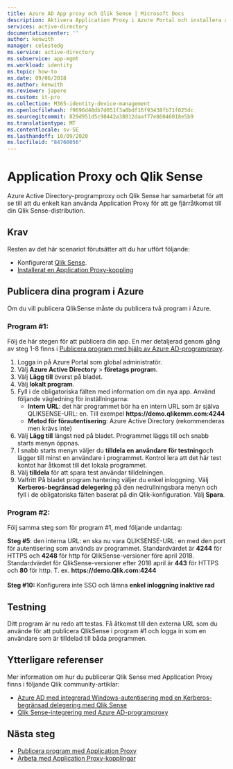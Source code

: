 ```yaml
---
title: Azure AD App proxy och Qlik Sense | Microsoft Docs
description: Aktivera Application Proxy i Azure Portal och installera anslutningarna för den omvända proxyn.
services: active-directory
documentationcenter: ''
author: kenwith
manager: celestedg
ms.service: active-directory
ms.subservice: app-mgmt
ms.workload: identity
ms.topic: how-to
ms.date: 09/06/2018
ms.author: kenwith
ms.reviewer: japere
ms.custom: it-pro
ms.collection: M365-identity-device-management
ms.openlocfilehash: f9696d48db7d051f3a8bdf16f93438fb71f025dc
ms.sourcegitcommit: 829d951d5c90442a38012daaf77e86046018e5b9
ms.translationtype: MT
ms.contentlocale: sv-SE
ms.lasthandoff: 10/09/2020
ms.locfileid: "84760056"
---
```

# <a name="application-proxy-and-qlik-sense"></a>Application Proxy och Qlik Sense 
Azure Active Directory-programproxy och Qlik Sense har samarbetat för att se till att du enkelt kan använda Application Proxy för att ge fjärråtkomst till din Qlik Sense-distribution.  

## <a name="prerequisites"></a>Krav 
Resten av det här scenariot förutsätter att du har utfört följande:
 
- Konfigurerat [Qlik Sense](https://community.qlik.com/docs/DOC-19822). 
- [Installerat en Application Proxy-koppling](application-proxy-add-on-premises-application.md#install-and-register-a-connector) 
 
## <a name="publish-your-applications-in-azure"></a>Publicera dina program i Azure 
Om du vill publicera QlikSense måste du publicera två program i Azure.  

### <a name="application-1"></a>Program #1: 
Följ de här stegen för att publicera din app. En mer detaljerad genom gång av steg 1-8 finns i [Publicera program med hjälp av Azure AD-programproxy](application-proxy-add-on-premises-application.md). 


1. Logga in på Azure Portal som global administratör. 
2. Välj **Azure Active Directory**  >  **företags program**. 
3. Välj **Lägg till** överst på bladet. 
4. Välj **lokalt program**. 
5. Fyll i de obligatoriska fälten med information om din nya app. Använd följande vägledning för inställningarna: 
   - **Intern URL**: det här programmet bör ha en intern URL som är själva QLIKSENSE-URL: en. Till exempel **https&#58;//demo.qlikemm.com:4244** 
   - **Metod för förautentisering**: Azure Active Directory (rekommenderas men krävs inte) 
1. Välj **Lägg till** längst ned på bladet. Programmet läggs till och snabb starts menyn öppnas. 
2. I snabb starts menyn väljer du **tilldela en användare för testning**och lägger till minst en användare i programmet. Kontrol lera att det här test kontot har åtkomst till det lokala programmet. 
3. Välj **tilldela** för att spara test användar tilldelningen. 
4. Valfritt På bladet program hantering väljer du enkel inloggning. Välj **Kerberos-begränsad delegering** på den nedrullningsbara menyn och fyll i de obligatoriska fälten baserat på din Qlik-konfiguration. Välj **Spara**. 

### <a name="application-2"></a>Program #2: 
Följ samma steg som för program #1, med följande undantag: 

**Steg #5**: den interna URL: en ska nu vara QLIKSENSE-URL: en med den port för autentisering som används av programmet. Standardvärdet är **4244** för HTTPS och **4248** för http för QlikSense-versioner före april 2018. Standardvärdet för QlikSense-versioner efter 2018 april är **443** för HTTPS och **80** för http.  T. ex. **https&#58;//demo.Qlik.com:4244**</br></br>
**Steg #10:** Konfigurera inte SSO och lämna **enkel inloggning inaktive rad**
 
 
## <a name="testing"></a>Testning 
Ditt program är nu redo att testas. Få åtkomst till den externa URL som du använde för att publicera QlikSense i program #1 och logga in som en användare som är tilldelad till båda programmen.  

## <a name="additional-references"></a>Ytterligare referenser
Mer information om hur du publicerar Qlik Sense med Application Proxy finns i följande Qlik community-artiklar: 
- [Azure AD med integrerad Windows-autentisering med en Kerberos-begränsad delegering med Qlik Sense](https://community.qlik.com/docs/DOC-20183)
- [Qlik Sense-integrering med Azure AD-programproxy](https://community.qlik.com/t5/Technology-Partners-Ecosystem/Azure-AD-Application-Proxy/ta-p/1528396)

## <a name="next-steps"></a>Nästa steg

- [Publicera program med Application Proxy](application-proxy-add-on-premises-application.md)
- [Arbeta med Application Proxy-kopplingar](application-proxy-connector-groups.md)

